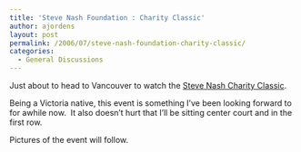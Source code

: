 ```yaml
---
title: 'Steve Nash Foundation : Charity Classic'
author: ajordens
layout: post
permalink: /2006/07/steve-nash-foundation-charity-classic/
categories:
  - General Discussions
---
```

Just about to head to Vancouver to watch the [Steve Nash Charity Classic][1].

Being a Victoria native, this event is something I&#8217;ve been looking forward to for awhile now.  It also doesn&#8217;t hurt that I&#8217;ll be sitting center court and in the first row.

Pictures of the event will follow.

 [1]: http://www.stevenash.org/html/events.html